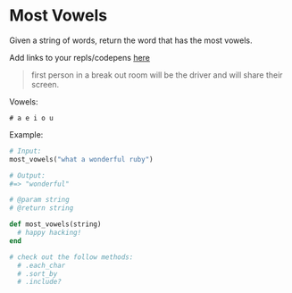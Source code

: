 # Most Vowels

Given a string of words, return the word that has the most vowels.

Add links to your repls/codepens [here](https://docs.google.com/spreadsheets/d/13tuilM86zSqZxsdBO4Ee5SLX22qjEL1x1xY0oljYbOY/edit#gid=1771160781)

> first person in a break out room will be the driver and will share their screen.

Vowels:

```#
# a e i o u
```

Example:

```ruby
# Input:
most_vowels("what a wonderful ruby")

# Output:
#=> "wonderful"
```

```ruby
# @param string
# @return string

def most_vowels(string)
  # happy hacking!
end

```

```ruby
# check out the follow methods:
  # .each_char
  # .sort_by
  # .include?
```
